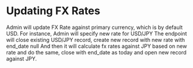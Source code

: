 # Updating FX Rates
Admin will update FX Rate against primary currency, which is by default USD.
For instance, Admin will specify new rate for USD/JPY
The endpoint will close existing USD/JPY record, create new record with new rate with end_date null
And then it will calculate fx rates against JPY based on new rate and do the same, close with end_date as today and open new record against JPY.

